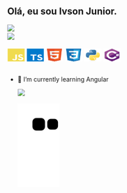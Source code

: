 ## Olá, eu sou Ivson Junior.
<div align="rigth">
  <a href="https://github.com/IvsonJunior">
  <img height="180em" src="https://github-readme-stats.vercel.app/api?username=IvsonJunior&show_icons=true&theme=merko&include_all_commits=true&count_private=true"/>
  </div>
  
  <div align="rigth">
  <a href="https://wakatime.com">
  <img src="https://wakatime.com/share/@01dd495a-5610-4645-8d11-fa4ef4e0ccbe/8c8510d0-5783-4257-903e-825640f321d4.png" /></a>
    </div>
  <div style="display: inline_block"><br>
  <img align="center" alt="IvsonJunior-Js" height="30" width="40" src="https://raw.githubusercontent.com/devicons/devicon/master/icons/javascript/javascript-plain.svg">
  <img align="center" alt="IvsonJunior-Ts" height="30" width="40" src="https://raw.githubusercontent.com/devicons/devicon/master/icons/typescript/typescript-plain.svg">
  <img align="center" alt="IvsonJunior" height="30" width="40" src="https://raw.githubusercontent.com/devicons/devicon/master/icons/html5/html5-original.svg">
  <img align="center" alt="IvsonJunior-CSS" height="30" width="40" src="https://raw.githubusercontent.com/devicons/devicon/master/icons/css3/css3-original.svg">
  <img align="center" alt="IvsonJunior-Python" height="30" width="40" src="https://raw.githubusercontent.com/devicons/devicon/master/icons/python/python-original.svg">
  <img align="center" alt="IvsonJunior-Csharp" height="30" width="40" src="https://raw.githubusercontent.com/devicons/devicon/master/icons/csharp/csharp-original.svg">
  
</div>
   
  ######
- 🌱 I’m currently learning Angular
  
  <div>
    <a href="https://www.linkedin.com/in/ivson-bezerra/" target="_blank"><img src="https://img.shields.io/badge/-LinkedIn-%230077B5?style=for-the-badge&logo=linkedin&logoColor=white" target="_blank"></a> 
    
    
  </div>  
  
  ![Snake animation](https://github.com/IvsonJunior/IvsonJunior/blob/output/github-contribution-grid-snake.svg)

